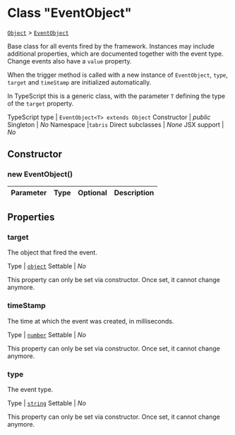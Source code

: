 ---
---
# Class "EventObject"

<span style="white-space:nowrap;">[`Object`](https://developer.mozilla.org/en-US/docs/Web/JavaScript/Reference/Global_Objects/Object)</span> > <span style="white-space:nowrap;">[`EventObject`](EventObject.md)</span>

Base class for all events fired by the framework. Instances may include additional properties, which are documented together with the event type. Change events also have a `value` property. 

 When the trigger method is called with a new instance of `EventObject`, `type`, `target` and `timeStamp` are initialized automatically.

In TypeScript this is a generic class, with the parameter `T` defining the type of the `target` property.


TypeScript type | `EventObject<T> extends Object`
Constructor | *public*
Singleton | *No*
Namespace |`tabris`
Direct subclasses | *None*
JSX support | *No*


## Constructor

### new EventObject()

Parameter|Type|Optional|Description
-|-|-|-


## Properties

### target


The object that fired the event.

Type | <span style="white-space:nowrap;">[`object`](https://developer.mozilla.org/en-US/docs/Web/JavaScript/Reference/Global_Objects/Object)</span>
Settable | *No*




This property can only be set via constructor. Once set, it cannot change anymore.

### timeStamp


The time at which the event was created, in milliseconds.

Type | <span style="white-space:nowrap;">[`number`](https://developer.mozilla.org/en-US/docs/Web/JavaScript/Data_structures#Number_type)</span>
Settable | *No*




This property can only be set via constructor. Once set, it cannot change anymore.

### type


The event type.

Type | <span style="white-space:nowrap;">[`string`](https://developer.mozilla.org/en-US/docs/Web/JavaScript/Data_structures#String_type)</span>
Settable | *No*




This property can only be set via constructor. Once set, it cannot change anymore.

